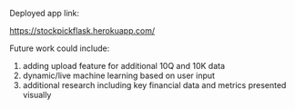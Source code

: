 Deployed app link:

https://stockpickflask.herokuapp.com/

Future work could include:

1) adding upload feature for additional 10Q and 10K data
2) dynamic/live machine learning based on user input
3) additional research including key financial data and metrics presented visually
